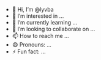 - 👋 Hi, I’m @lyvba
- 👀 I’m interested in ...
- 🌱 I’m currently learning ...
- 💞️ I’m looking to collaborate on ...
- 📫 How to reach me ...
- 😄 Pronouns: ...
- ⚡ Fun fact: ...

<!---
lyvba/lyvba is a ✨ special ✨ repository because its `README.md` (this file) appears on your GitHub profile.
You can click the Preview link to take a look at your changes.
--->

